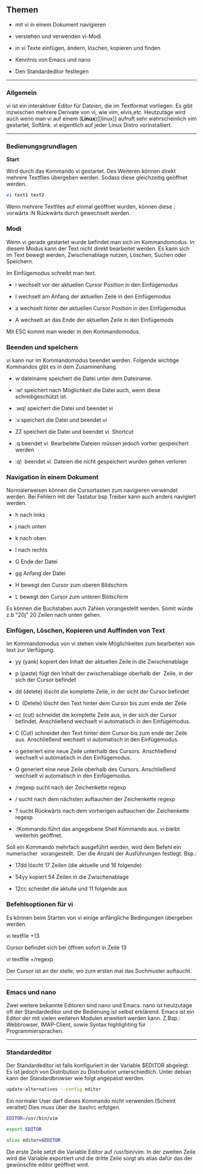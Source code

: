 ## Themen

-   mit vi in einem Dokument navigieren
    
-   verstehen und verwenden vi-Modi
    
-   in vi Texte einfügen, ändern, löschen, kopieren und finden
    
-   Kenntnis von Emacs und nano
    
-   Den Standardeditor festlegen
    

---

### Allgemein

vi ist ein interaktiver Editor für Dateien, die im Textformat vorliegen. Es gibt inzwischen mehrere Derivate von vi, wie vim, elvis,etc. Heutzutage wird auch wenn man vi auf einem (**Linux**)[[linux]] aufruft sehr wahrscheinlich vim gestartet, Softlink. vi eigentlich auf jeder Linux Distro vorinstalliert.

---

### Bedienungsgrundlagen

**Start**

Wird durch das Kommando vi gestartet. Des Weiteren können direkt mehrere Textfiles übergeben werden. Sodass diese gleichzeitig geöffnet werden.
```bash
vi text1 text2
```
Wenn mehrere Textfiles auf einmal geöffnet wurden, können diese : vorwärts :N Rückwärts durch gewechselt werden.

### Modi

Wenn vi gerade gestartet wurde befindet man sich im Kommandomodus. In diesem Modus kann der Text nicht direkt bearbeitet werden. Es kann sich im Text bewegt werden, Zwischenablage nutzen, Löschen, Suchen oder Speichern.

Im Einfügemodus schreibt man text.

-   i wechselt vor der aktuellen Cursor Position in den Einfügemodus
    
-   I wechselt am Anfang der aktuellen Zeile in den Einfügemodus
    
-   a wechselt hinter der aktuellen Cursor Position in den Einfügemodus
    
-   A wechselt an das Ende der aktuellen Zeile in den Einfügemods
    

Mit ESC kommt man wieder in den Kommandomodus.

### Beenden und speichern

vi kann nur im Kommandomodus beendet werden. Folgende wichtige Kommandos gibt es in dem Zusammenhang.

-   w dateiname speichert die Datei unter dem Dateiname.
    
-   :w! speichert nach Möglichkeit die Datei auch, wenn diese schreibgeschützt ist.
    
-   :wq! speichert die Datei und beendet vi
    
-   :x speichert die Datei und beendet vi
    
-   ZZ speichert die Datei und beendet vi. Shortcut
    
-   :q beendet vi. Bearbeitete Dateien müssen jedoch vorher gespeichert werden
    
-   :q!  beendet vi. Dateien die nicht gespeichert wurden gehen verloren
    

### Navigation in einem Dokument

Normalerweisen können die Cursortasten zum navigieren verwendet werden. Bei Fehlern mit der Tastatur bsp Treiber kann auch anders navigiert werden.

-   h nach links
    
-   j nach unten
    
-   k nach oben
    
-   l nach rechts
    
-   G Ende der Datei
    
-   gg Anfang der Datei
    
-   H bewegt den Cursor zum oberen Bildschirm
    
-   L bewegt den Cursor zum unteren Bildschirm
    

Es können die Buchstaben auch Zahlen vorangestellt werden. Somit würde z.b "20j" 20 Zeilen nach unten gehen.

### Einfügen, Löschen, Kopieren und Auffinden von Text

Im Kommandomodus von vi stehen viele Möglichkeiten zum bearbeiten von text zur Verfügung.

-   yy (yank) kopiert den Inhalt der aktuellen Zeile in die Zwischenablage
    
-   p (paste) fügt den Inhalt der zwischenablage oberhalb der  Zeile, in der sich der Cursor befindet
    
-   dd (delete) löscht die komplette Zeile, in der sicht der Cursor befindet
    
-   D  (Delete) löscht den Text hinter dem Cursor bis zum ende der Zeile
    
-   cc (cut) schneidet die komplette Zeile aus, in der sich der Cursor befindet. Anschließend wechselt vi automatisch in den Einfügemodus.
    
-   C (Cut) schneidet den Text hinter dem Cursor bis zum ende der Zeile aus. Anschließend wechselt vi automatisch in den Einfügemodus.
    
-   o generiert eine neue Zeile unterhalb des Cursors. Anschließend wechselt vi automatisch in den Einfügemodus.
    
-   O generiert eine neue Zeile oberhalb des Cursors. Anschließend wechselt vi automatisch in den Einfügemodus.
    
-   /regexp sucht nach der Zeichenkette regexp
    
-   / sucht nach dem nächsten auftauchen der Zeichenkette regexp
    
-   ? sucht Rückwärts nach dem vorherigen auftauchen der Zeichenkette regexp
    
-   :!Kommando führt das angegebene Shell Kommando aus. vi bleibt weiterhin geöffnet.
    

Soll ein Kommando mehrfach ausgeführt werden, wird dem Befehl ein numerischer  vorangestellt.  Der die Anzahl der Ausführungen festlegt. Bsp.:

-   17dd löscht 17 Zeilen (die aktuelle und 16 folgende)
    
-   54yy kopiert 54 Zeilen in die Zwischenablage
    
-   12cc scheidet die aktulle und 11 folgende aus
    

### Befehlsoptionen für vi

Es können beim Starten von vi einige anfängliche Bedingungen übergeben werden.

vi textfile +13

Cursor befindet sich bei öffnen sofort in Zeile 13

vi textfile +/regexp

Der Cursor ist an der stelle, wo zum ersten mal das Suchmuster auftaucht.

---

### Emacs und nano

Zwei weitere bekannte Editoren sind nano und Emacs. nano ist heutzutage oft der Standardeditor und die Bedienung ist selbst erklärend. Emacs ist ein Editor der mit vielen weiteren Modulen erweitert werden kann. Z.Bsp.: Webbrowser, IMAP-Client, sowie Syntax highlighting für Programmiersprachen.

---

### Standardeditor

Der Standardeditor ist falls konfiguriert in der Variable $EDITOR abgelegt. Es ist jedoch von Distribution zu Distribution unterschiedlich. Unter debian kann der Standardbrowser wie folgt angepasst werden.
```bash
update-alternatives --config editor
```
Ein normaler User darf dieses Kommando nicht verwenden.(Scheint veraltet) Dies muss über die .bashrc erfolgen.
```bash
EDITOR=/usr/bin/vim

export EDITOR

alias editor=$EDITOR
```
Die erste Zeile setzt die Variable Editor auf /usr/bin/vim. In der zweiten Zeile wird die Variable exportiert und die dritte Zeile sorgt als alias dafür das der gewünschte editor geöffnet wird.